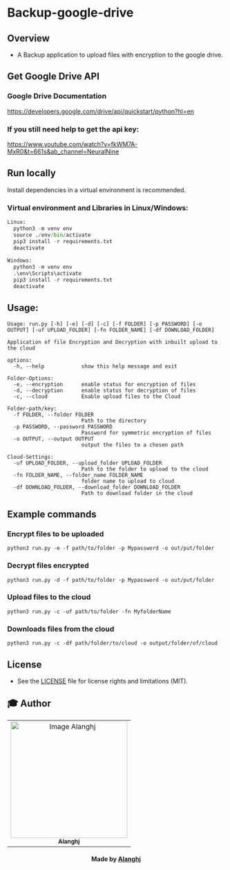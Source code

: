 # Backup-google-drive

## Overview
* A Backup application to upload files with encryption to the google drive.

## Get Google Drive API 
### Google Drive Documentation
  https://developers.google.com/drive/api/quickstart/python?hl=en
  
  
### If you still need help to get the api key:
  https://www.youtube.com/watch?v=fkWM7A-MxR0&t=661s&ab_channel=NeuralNine
    

## Run locally
Install dependencies in a virtual environment is recommended.

### Virtual environment and Libraries in Linux/Windows:

```python 
Linux:
  python3 -m venv env
  source ./env/bin/activate
  pip3 install -r requirements.txt
  deactivate
  
Windows:
  python3 -m venv env
  .\env\Scripts\activate
  pip3 install -r requirements.txt
  deactivate
```
## Usage:

```shell
Usage: run.py [-h] [-e] [-d] [-c] [-f FOLDER] [-p PASSWORD] [-o OUTPUT] [-uf UPLOAD_FOLDER] [-fn FOLDER_NAME] [-df DOWNLOAD_FOLDER]

Application of file Encryption and Decryption with inbuilt upload to the cloud

options:
  -h, --help            show this help message and exit

Folder-Options:
  -e, --encryption      enable status for encryption of files
  -d, --decryption      enable status for decryption of files
  -c, --cloud           Enable upload files to the Cloud

Folder-path/key:
  -f FOLDER, --folder FOLDER
                        Path to the directory
  -p PASSWORD, --password PASSWORD
                        Password for symmetric encryption of files
  -o OUTPUT, --output OUTPUT
                        output the files to a chosen path

Cloud-Settings:
  -uf UPLOAD_FOLDER, --upload_folder UPLOAD_FOLDER
                        Path to the folder to upload to the cloud
  -fn FOLDER_NAME, --folder_name FOLDER_NAME
                        folder name to upload to cloud
  -df DOWNLOAD_FOLDER, --download_folder DOWNLOAD_FOLDER
                        Path to download folder in the cloud
```


## Example commands

### Encrypt files to be uploaded
```
python3 run.py -e -f path/to/folder -p Mypassword -o out/put/folder
```
### Decrypt files encrypted
```
python3 run.py -d -f path/to/folder -p Mypassword -o out/put/folder
```
### Upload files to the cloud
```
python3 run.py -c -uf path/to/folder -fn MyfolderName
```
### Downloads files from the cloud

```
python3 run.py -c -df path/folder/to/cloud -o output/folder/of/cloud
```

## License

* See the [LICENSE](LICENSE.md) file for license rights and limitations (MIT).


## :mortar_board: Author


<table align="center">
    <tr>
        <td align="center">
            <a href="https://github.com/Alanghj">
                <img src="https://avatars.githubusercontent.com/u/81534309?s=400&u=647f4710e89a234faa1b8e6c2097f752d558d68d&v=4" width="270px;" height="270px;" alt="Image Alanghj" />
                <br />
                <sub><b>Alanghj</b></sub>
            </a>
        </td>    
    </tr>
</table>
<h4 align="center">
   Made by <a href="https://github.com/Alanghj" target="#"> Alanghj</a>
</h4>
